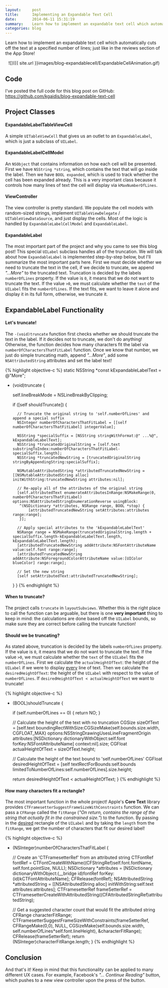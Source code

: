 ```yaml
---
layout:     post
title:      Implementing an Expandable Text Cell
date:       2014-06-11 15:31:19
summary:    Learn how to implement an expandable text cell which automatically cuts off the text at a specified number of lines; just like in the reviews section of the App Store!
categories: blog
---
```


Learn how to implement an expandable text cell which automatically cuts off the text at a specified number of lines; just like in the reviews section of the App Store!

<center>![]({{ site.url }}images/blog-expandablecell/ExpandableCellAnimation.gif)</center>

## Code
I've posted the full code for this blog post on GitHub: 
<br><a href="https://github.com/kgaidis/blog-expandable-text-cell" target="_blank"> https://github.com/kgaidis/blog-expandable-text-cell </a>

## Project Classes

#### ExpandableLabelTableViewCell
A simple `UITableViewCell` that gives us an outlet to an `ExpandableLabel`, which is just a subclass of `UILabel`.

#### ExpandableLabelCellModel
An `NSObject` that contains information on how each cell will be presented. First we have `NSString *string`, which contains the text that will go inside the label. Then we have `BOOL expanded`, which is used to track whether the cell has been expanded already. This is a very important class because it controls how many lines of text the cell will display via `kMaxNumberOfLines`.

#### ViewController
The view controller is pretty standard. We populate the cell models with random-sized strings, implement `UITableViewDelegate` / `UITableViewDataSource`, and just display the cells. Most of the logic is handled by `ExpandableLabelCellModel` and `ExpandableLabel`.

#### ExpandableLabel
The most important part of the project and why you came to see this blog post! This special `UILabel` subclass handles all of the truncation. We will talk about how `ExpandableLabel` is implemented step-by-step below, but I'll summarize the most important parts here. First we must decide whether we need to truncate the text in the cell, if we decide to truncate, we append *"...More"* to the truncated text. Truncation is decided by the labels `numberOfLines` property. If the value is `0`, it means that we do not want to truncate the text. If the value `>0`, we must calculate whether the `text` of the `UILabel` fits the `numberOfLines`. If the text fits, we want to leave it alone and display it in its full form, otherwise, we truncate it. 


## ExpandableLabel Functionality

#### Let's truncate!

The `-(void)truncate` function first checks whether we should truncate the text in the label. If it decides not to truncate, we don't do anything! Otherwise, the function decides how many characters fit the label via `numberOfCharactersThatFitLabel` function. Once we know that number, we just do simple truncating math, append *"...More"*, add some `NSAttributedString` attributes and set the label text!

{% highlight objective-c %}
static NSString *const kExpandableLabelText = @"More";

- (void)truncate {
    
    self.lineBreakMode = NSLineBreakByClipping;

    if ([self shouldTruncate]) {
        
        // Truncate the original string to 'self.numberOfLines' and append a special suffix
        NSInteger numberOfCharactersThatFitLabel = [[self numberOfCharactersThatFitLabel] integerValue];

        NSString *specialSuffix = [NSString stringWithFormat:@" ...%@", kExpandableLabelText];
        NSString *truncatedOriginalString = [self.text substringToIndex:numberOfCharactersThatFitLabel-specialSuffix.length];
        NSString *truncatedNewString = [truncatedOriginalString stringByAppendingString:specialSuffix];

        NSMutableAttributedString *attributedTruncatedNewString = [[NSMutableAttributedString alloc] initWithString:truncatedNewString attributes:nil];
        
        // Re-apply all of the attributes of the original string
        [self.attributedText enumerateAttributesInRange:NSMakeRange(0, numberOfCharactersThatFitLabel) options:NSAttributedStringEnumerationReverse usingBlock:
         ^(NSDictionary *attributes, NSRange range, BOOL *stop) {
             [attributedTruncatedNewString setAttributes:attributes range:range];
         }];

        // Apply special attributes to the 'kExpandableLabelText'
        NSRange range = NSMakeRange(truncatedOriginalString.length + specialSuffix.length-kExpandableLabelText.length, kExpandableLabelText.length);
        [attributedTruncatedNewString addAttribute:NSFontAttributeName value:self.font range:range];
        [attributedTruncatedNewString addAttribute:NSForegroundColorAttributeName value:[UIColor blueColor] range:range];
        
        // Set the new string
        [self setAttributedText:attributedTruncatedNewString];
    }
}
{% endhighlight %}

#### When to truncate?
The project calls `truncate` in `layoutSubviews`. Whether this is the right place to call the function can be arguable, but there is one **very important** thing to keep in mind: the calculations are done based off the `UILabel` bounds, so make sure they are correct before calling the truncate function!

#### Should we be truncating?
As stated above, truncation is decided by the labels `numberOfLines` property. If the value is `0`, it means that we do not want to truncate the text. If the value `>0`, we must calculate whether the `text` of the `UILabel` fits the `numberOfLines`. First we calculate the `actualHeightOfText`: the height of the `UILabel` if we were to display <u>every</u> line of text. Then we calculate the `desiredHeightOfText`: the height of the `UILabel` with respect to the value of `numberOfLines`. If `desiredHeightOfText < actualHeightOfText` we want to truncate!

{% highlight objective-c %}
- (BOOL)shouldTruncate {

    if (self.numberOfLines == 0) {
        return NO;
    }
    
    // Calculate the height of the text with no truncation
    CGSize sizeOfText = [self.text boundingRectWithSize:CGSizeMake(self.bounds.size.width, CGFLOAT_MAX)
                                                options:NSStringDrawingUsesLineFragmentOrigin
                                             attributes:[NSDictionary dictionaryWithObject:self.font forKey:NSFontAttributeName] context:nil].size;
    CGFloat actualHeightOfText = sizeOfText.height;
    
    // Calculate the height of the text bound to 'self.numberOfLines'
    CGFloat desiredHeightOfText = [self textRectForBounds:self.bounds limitedToNumberOfLines:self.numberOfLines].size.height;
    
    return desiredHeightOfText < actualHeightOfText;
}
{% endhighlight %}

#### How many characters fit a rectangle? 
The most important function in the whole project! Apple's **Core Text** library provides `CTFramesetterSuggestFrameSizeWithConstraints` function. We can pass a `CFRange` called the `fitRange` (*"On return, contains the range of the string that actually fit in the constrained size."*) to the function. By passing in the <u>desired</u> rectangle of the `UILabel` and by taking the `length` from the `fitRange`, we get the number of characters that fit our desired label!

{% highlight objective-c %}
- (NSInteger)numberOfCharactersThatFitLabel {
    
    // Create an 'CTFramesetterRef' from an attributed string
    CTFontRef fontRef = CTFontCreateWithName((CFStringRef)self.font.fontName, self.font.pointSize, NULL);
    NSDictionary *attributes = [NSDictionary dictionaryWithObject:(__bridge id)fontRef forKey:(id)kCTFontAttributeName];
    CFRelease(fontRef);
    NSAttributedString *attributedString  = [[NSAttributedString alloc] initWithString:self.text attributes:attributes];
    CTFramesetterRef frameSetterRef = CTFramesetterCreateWithAttributedString((CFAttributedStringRef)attributedString);

    // Get a suggested character count that would fit the attributed string
    CFRange characterFitRange;
    CTFramesetterSuggestFrameSizeWithConstraints(frameSetterRef, CFRangeMake(0,0), NULL, CGSizeMake(self.bounds.size.width, self.numberOfLines*self.font.lineHeight), &characterFitRange);
    CFRelease(frameSetterRef);
    return (NSInteger)characterFitRange.length;
}
{% endhighlight %}


## Conclusion

And that's it! Keep in mind that this functionality can be applied to many different UX cases. For example, Facebook's *"... Continue Reading"* button, which pushes to a new view controller upon the press of the button.